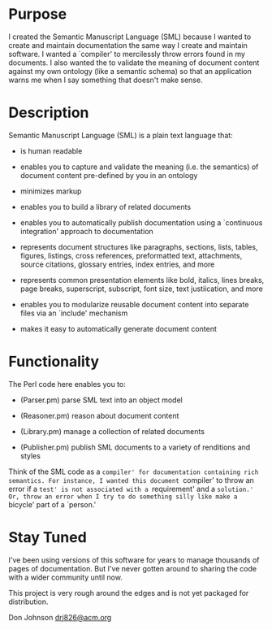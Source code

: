 # Purpose

I created the Semantic Manuscript Language (SML) because I wanted to
create and maintain documentation the same way I create and maintain
software.  I wanted a `compiler' to mercilessly throw errors found in
my documents.  I also wanted the to validate the meaning of document
content against my own ontology (like a semantic schema) so that an
application warns me when I say something that doesn't make sense.

# Description

Semantic Manuscript Language (SML) is a plain text language that:

- is human readable

- enables you to capture and validate the meaning (i.e. the semantics)
  of document content pre-defined by you in an ontology

- minimizes markup

- enables you to build a library of related documents

- enables you to automatically publish documentation using a
  `continuous integration' approach to documentation

- represents document structures like paragraphs, sections, lists,
  tables, figures, listings, cross references, preformatted text,
  attachments, source citations, glossary entries, index entries, and
  more

- represents common presentation elements like bold, italics, lines
  breaks, page breaks, superscript, subscript, font size, text
  justiication, and more

- enables you to modularize reusable document content into separate
  files via an `include' mechanism

- makes it easy to automatically generate document content

# Functionality

The Perl code here enables you to:

- (Parser.pm) parse SML text into an object model

- (Reasoner.pm) reason about document content

- (Library.pm) manage a collection of related documents

- (Publisher.pm) publish SML documents to a variety of renditions and
  styles

Think of the SML code as a `compiler' for documentation containing
rich semantics. For instance, I wanted this document `compiler' to
throw an error if a `test' is not associated with a `requirement' and
a `solution.'  Or, throw an error when I try to do something silly
like make a `bicycle' part of a `person.'

# Stay Tuned

I've been using versions of this software for years to manage
thousands of pages of documentation.  But I've never gotten around to
sharing the code with a wider community until now.

This project is very rough around the edges and is not yet
packaged for distribution.

  Don Johnson
  drj826@acm.org
